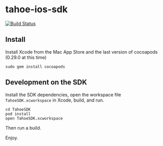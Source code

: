 tahoe-ios-sdk
=============

[![Build Status](https://magnum.travis-ci.com/kwarter/tahoe-ios-sdk.png?token=q7nssFpLij7iRs7yZdsz&branch=master)](https://magnum.travis-ci.com/kwarter/tahoe-ios-sdk)

Install
-------

Install Xcode from the Mac App Store and the last version of cocoapods (0.29.0 at this time)

```
sudo gem install cocoapods
```

Development on the SDK
----------------------------

Install the SDK dependencies, open the workspace file `TahoeSDK.xcworkspace` in Xcode, build, and run.

```
cd TahoeSDK
pod install
open TahoeSDK.xcworkspace
```

Then run a build.

Enjoy.
